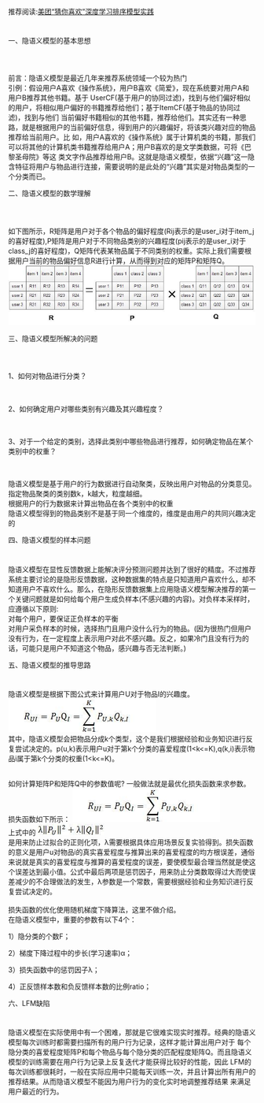 推荐阅读:[美团“猜你喜欢”深度学习排序模型实践](https://tech.meituan.com/recommend_dnn.html)
#

一、隐语义模型的基本思想
#
<br>前言：隐语义模型是最近几年来推荐系统领域一个较为热门
<br>引例：假设用户A喜欢《操作系统》，用户B喜欢《简爱》，现在系统要对用户A和用户B推荐其他书籍。基于 UserCF(基于用户的协同过滤)，找到与他们偏好相似的用户，将相似用户偏好的书籍推荐给他们；基于ItemCF(基于物品的协同过滤)，找到与他们 当前偏好书籍相似的其他书籍，推荐给他们。其实还有一种思路，就是根据用户的当前偏好信息，得到用户的兴趣偏好，将该类兴趣对应的物品推荐给当前用户。比 如，用户A喜欢的《操作系统》属于计算机类的书籍，那我们可以将其他的计算机类书籍推荐给用户A；用户B喜欢的是文学类数据，可将《巴黎圣母院》等这 类文字作品推荐给用户B。这就是隐语义模型，依据“兴趣”这一隐含特征将用户与物品进行连接，需要说明的是此处的“兴趣”其实是对物品类型的一个分类而已。


二、隐语义模型的数学理解
#
<br> 如下图所示，R矩阵是用户对于各个物品的偏好程度(Rij表示的是user_i对于item_j的喜好程度),P矩阵是用户对于不同物品类别的兴趣程度(pij表示的是user_i对于class_j的喜好程度)，Q矩阵代表某物品属于不同类别的权重。实际上我们需要根据用户当前的物品偏好信息R进行计算，从而得到对应的矩阵P和矩阵Q。
![](https://github.com/LeonAllen/deeplearning_notes/blob/master/image/Rpq1.jpg)  


三、隐语义模型所解决的问题
#
<br>1、如何对物品进行分类？
##

<br>2、如何确定用户对哪些类别有兴趣及其兴趣程度？
##
<br>3、对于一个给定的类别，选择此类别中哪些物品进行推荐，如何确定物品在某个类别中的权重？
##
<br>隐语义模型是基于用户的行为数据进行自动聚类，反映出用户对物品的分类意见。
<br>指定物品聚类的类别数k，k越大，粒度越细。
<br>根据用户的行为数据来计算出物品在各个类别中的权重
<br>隐语义模型得到的物品类别不是基于同一个维度的，维度是由用户的共同兴趣决定的


四、隐语义模型的样本问题
#
隐语义模型在显性反馈数据上能解决评分预测问题并达到了很好的精度。不过推荐系统主要讨论的是隐形反馈数据，这种数据集的特点是只知道用户喜欢什么，却不知道用户不喜欢什么。那么，在隐形反馈数据集上应用隐语义模型解决推荐的第一个关键问题就是如何给每个用户生成负样本(不感兴趣的内容)。对负样本采样时，应遵循以下原则:
<br>对每个用户，要保证正负样本的平衡
<br>对用户采负样本的时候，选择热门且用户没什么行为的物品。(因为很热门但用户没有行为，在一定程度上表示用户对此不感兴趣。反之，如果冷门且没有行为的话，可能只是用户不知道这个物品，感兴趣与否无法判断。)

五、隐语义模型的推导思路
#
隐语义模型是根据下图公式来计算用户U对于物品I的兴趣度。
![](https://github.com/LeonAllen/deeplearning_notes/blob/master/image/6983817-b97d5138cb501649.jpg)  
其中，隐语义模型会把物品分成k个类型，这个是我们根据经验和业务知识进行反复尝试决定的。p(u,k)表示用户u对于第k个分类的喜爱程度(1<k<=K),q(k,i)表示物品i属于第k个分类的权重(1<k<=K)。

<br>如何计算矩阵P和矩阵Q中的参数值呢? 一般做法就是最优化损失函数来求参数。
<br>损失函数如下所示：
![](https://github.com/LeonAllen/deeplearning_notes/blob/master/image/6983817-b97d5138cb501649.jpg) 
<br>上式中的
![](https://github.com/LeonAllen/deeplearning_notes/blob/master/image/6983817-56a772f151291e11.jpg) 
<br>是用来防止过拟合的正则化项，λ需要根据具体应用场景反复实验得到。损失函数的意义是用户u对物品i的真实喜爱程度与推算出来的喜爱程度的均方根误差，通俗 来说就是真实的喜爱程度与推算的喜爱程度的误差，要使模型最合理当然就是使这个误差达到最小值。公式中最后两项是惩罚因子，用来防止分类数取得过大而使误 差减少的不合理做法的发生，λ参数是一个常数，需要根据经验和业务知识进行反复尝试决定的。
<br>
<br>损失函数的优化使用随机梯度下降算法，这里不做介绍。
<br>在隐语义模型中，重要的参数有以下4个：

1）隐分类的个数F；

2）梯度下降过程中的步长(学习速率)α；

3）损失函数中的惩罚因子λ；

4）正反馈样本数和负反馈样本数的比例ratio；

六、LFM缺陷
#
隐语义模型在实际使用中有一个困难，那就是它很难实现实时推荐。经典的隐语义模型每次训练时都需要扫描所有的用户行为记录，这样才能计算出用户对于 每个隐分类的喜爱程度矩阵P和每个物品与每个隐分类的匹配程度矩阵Q。而且隐语义模型的训练需要在用户行为记录上反复迭代才能获得比较好的性能，因此 LFM的每次训练都很耗时，一般在实际应用中只能每天训练一次，并且计算出所有用户的推荐结果。从而隐语义模型不能因为用户行为的变化实时地调整推荐结果 来满足用户最近的行为。
